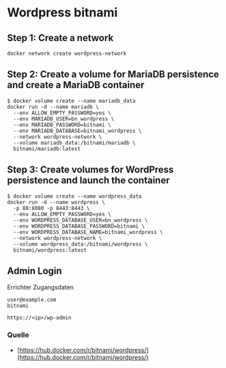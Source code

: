 # Wordpress bitnami

## Step 1: Create a network

```
docker network create wordpress-network
```

## Step 2: Create a volume for MariaDB persistence and create a MariaDB container
```
$ docker volume create --name mariadb_data
docker run -d --name mariadb \
  --env ALLOW_EMPTY_PASSWORD=yes \
  --env MARIADB_USER=bn_wordpress \
  --env MARIADB_PASSWORD=bitnami \
  --env MARIADB_DATABASE=bitnami_wordpress \
  --network wordpress-network \
  --volume mariadb_data:/bitnami/mariadb \
  bitnami/mariadb:latest
```

## Step 3: Create volumes for WordPress persistence and launch the container
```
$ docker volume create --name wordpress_data
docker run -d --name wordpress \
  -p 80:8080 -p 8443:8443 \
  --env ALLOW_EMPTY_PASSWORD=yes \
  --env WORDPRESS_DATABASE_USER=bn_wordpress \
  --env WORDPRESS_DATABASE_PASSWORD=bitnami \
  --env WORDPRESS_DATABASE_NAME=bitnami_wordpress \
  --network wordpress-network \
  --volume wordpress_data:/bitnami/wordpress \
  bitnami/wordpress:latest
```
## Admin Login

Errichter Zugangsdaten

    user@example.com
    bitnami



```
https://<ip>/wp-admin
```

### Quelle
+ [https://hub.docker.com/r/bitnami/wordpress/](https://hub.docker.com/r/bitnami/wordpress/)

